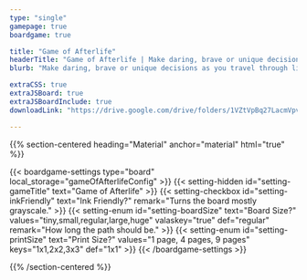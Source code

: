 ```yaml
---
type: "single"
gamepage: true
boardgame: true

title: "Game of Afterlife"
headerTitle: "Game of Afterlife | Make daring, brave or unique decisions as you travel through life---and maybe even beyond that."
blurb: "Make daring, brave or unique decisions as you travel through life---and maybe even beyond that. A free One Paper Game inspired by games like Candyland and Game of Life."

extraCSS: true
extraJSBoard: true
extraJSBoardInclude: true
downloadLink: "https://drive.google.com/drive/folders/1VZtVpBq27LacmVpvDLphLO5SajwAQGaw"

---
```


{{% section-centered heading="Material" anchor="material" html="true" %}}

{{< boardgame-settings type="board" local_storage="gameOfAfterlifeConfig" >}}
	{{< setting-hidden id="setting-gameTitle" text="Game of Afterlife" >}}
  {{< setting-checkbox id="setting-inkFriendly" text="Ink Friendly?" remark="Turns the board mostly grayscale." >}}
  {{< setting-enum id="setting-boardSize" text="Board Size?" values="tiny,small,regular,large,huge" valaskey="true" def="regular" remark="How long the path should be." >}}
  {{< setting-enum id="setting-printSize" text="Print Size?" values="1 page, 4 pages, 9 pages" keys="1x1,2x2,3x3" def="1x1" >}}
{{< /boardgame-settings >}}

{{% /section-centered %}}